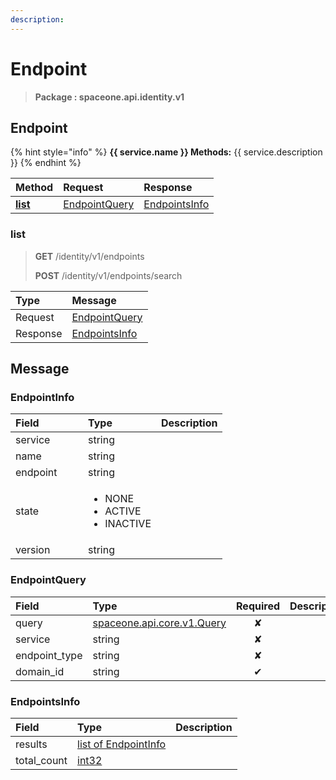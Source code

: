 ```yaml
---
description:  
---
```

# Endpoint

>  **Package : spaceone.api.identity.v1**

## Endpoint

{% hint style="info" %}
**{{ service.name }} Methods:**
{{ service.description }}
{%  endhint %}


| Method | Request | Response |
| :----- | :-------- | :-------- |
| [**list**](endpoint.md#list)|   [EndpointQuery](endpoint.md#endpointquery) |   [EndpointsInfo](endpoint.md#endpointsinfo) | 
 

 
### list
> **GET** /identity/v1/endpoints
>
> **POST** /identity/v1/endpoints/search



| Type | Message |
| :--- | :--- |
| Request | [EndpointQuery](endpoint.md#endpointquery) |
| Response |  [EndpointsInfo](endpoint.md#endpointsinfo)  |


## 

## Message

### EndpointInfo
<table>
  <thead>
    <tr>
      <th style="text-align:left; width:100px;">Field</th>
      <th style="text-align:left">Type</th>
      <th style="text-align:left">Description</th>
    </tr>
  </thead>
  <tbody>
    <tr>
      <td style="text-align:left; width:100px;">service</td>
      <td style="text-align:left">string</td>
<td style="text-align:left"></td>

   </tr>
    <tr>
      <td style="text-align:left; width:100px;">name</td>
      <td style="text-align:left">string</td>
<td style="text-align:left"></td>

   </tr>
    <tr>
      <td style="text-align:left; width:100px;">endpoint</td>
      <td style="text-align:left">string</td>
<td style="text-align:left"></td>

   </tr>
    <tr>
      <td style="text-align:left; width:100px;">state</td>
      <td style="text-align:left"><ul>
          	<li>NONE</li>
          	<li>ACTIVE</li>
          	<li>INACTIVE</li>
        </ul></td>
<td style="text-align:left"></td>

   </tr>
    <tr>
      <td style="text-align:left; width:100px;">version</td>
      <td style="text-align:left">string</td>
<td style="text-align:left"></td>

   </tr>
  </tbody>
</table>



### EndpointQuery
| Field | Type | Required | Description |
| :--- | :--- | :---: | :--- |
| query |[spaceone.api.core.v1.Query](https://spaceone-dev.gitbook.io/api-reference/common-v1/search-query)|✘| |
| service |string|✘| |
| endpoint_type |string|✘| |
| domain_id |string|✔| |

### EndpointsInfo
| Field | Type |  Description |
| :--- | :--- | :--- |
| results |[list of EndpointInfo](endpoint.md#endpointinfo) | |
| total_count |[int32](https://github.com/protocolbuffers/protobuf/blob/master/src/google/protobuf/type.proto) | |
